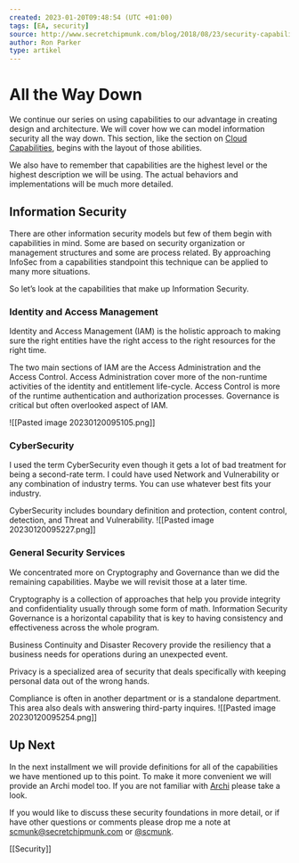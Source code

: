 ```yaml
---
created: 2023-01-20T09:48:54 (UTC +01:00)
tags: [EA, security]
source: http://www.secretchipmunk.com/blog/2018/08/23/security-capabilities-all-the-way-down/
author: Ron Parker
type: artikel
---
```



# All the Way Down

We continue our series on using capabilities to our advantage in creating design and architecture. We will cover how we can model information security all the way down. This section, like the section on [Cloud Capabilities](http://127.0.0.1:1313/blog/2018/07/22/cloud-capabilities/), begins with the layout of those abilities.

We also have to remember that capabilities are the highest level or the highest description we will be using. The actual behaviors and implementations will be much more detailed.

## Information Security

There are other information security models but few of them begin with capabilities in mind. Some are based on security organization or management structures and some are process related. By approaching InfoSec from a capabilities standpoint this technique can be applied to many more situations.

So let’s look at the capabilities that make up Information Security.

### Identity and Access Management

Identity and Access Management (IAM) is the holistic approach to making sure the right entities have the right access to the right resources for the right time.

The two main sections of IAM are the Access Administration and the Access Control. Access Administration cover more of the non-runtime activities of the identity and entitlement life-cycle. Access Control is more of the runtime authentication and authorization processes. Governance is critical but often overlooked aspect of IAM.

![[Pasted image 20230120095105.png]]
### CyberSecurity

I used the term CyberSecurity even though it gets a lot of bad treatment for being a second-rate term. I could have used Network and Vulnerability or any combination of industry terms. You can use whatever best fits your industry.

CyberSecurity includes boundary definition and protection, content control, detection, and Threat and Vulnerability.
![[Pasted image 20230120095227.png]]
### General Security Services

We concentrated more on Cryptography and Governance than we did the remaining capabilities. Maybe we will revisit those at a later time.

Cryptography is a collection of approaches that help you provide integrity and confidentiality usually through some form of math. Information Security Governance is a horizontal capability that is key to having consistency and effectiveness across the whole program.

Business Continuity and Disaster Recovery provide the resiliency that a business needs for operations during an unexpected event.

Privacy is a specialized area of security that deals specifically with keeping personal data out of the wrong hands.

Compliance is often in another department or is a standalone department. This area also deals with answering third-party inquires.
![[Pasted image 20230120095254.png]]

## Up Next

In the next installment we will provide definitions for all of the capabilities we have mentioned up to this point. To make it more convenient we will provide an Archi model too. If you are not familiar with [Archi](https://www.archimatetool.com/) please take a look.

If you would like to discuss these security foundations in more detail, or if have other questions or comments please drop me a note at [scmunk@secretchipmunk.com](mailto:scmunk@secretchipmunk.com) or [@scmunk](https://twitter.com/scmunk).

[[Security]]
